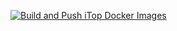 [![Build and Push iTop Docker Images](https://github.com/CPUBurners/itop-docker-autoimager/actions/workflows/buildImages.yaml/badge.svg)](https://github.com/CPUBurners/itop-docker-autoimager/actions/workflows/buildImages.yaml)